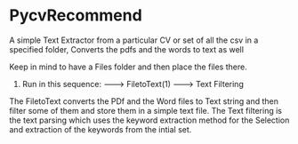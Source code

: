 # PycvRecommend
A simple Text Extractor from a particular CV or set of all the csv in a specified folder, Converts the pdfs and the words to text as well


Keep in mind to have a Files folder and then place the files there.

1) Run in this sequence:
---> FiletoText(1)
---> Text Filtering


The FiletoText converts the PDf and the Word files to Text string and then  filter some of them and store them in a simple text file.
The Text filtering is the text parsing which uses the keyword extraction method for the Selection and extraction of the keywords from the intial set.
